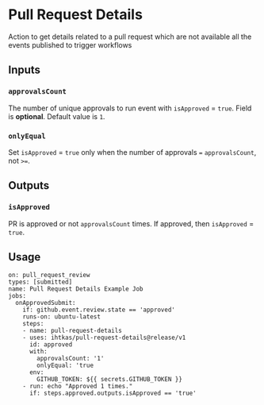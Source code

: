 # Pull Request Details

Action to get details related to a pull request which are not available all the events published to trigger workflows

## Inputs

### `approvalsCount`

The number of unique approvals to run event with `isApproved` = `true`.
Field is **optional**. Default value is `1`.

### `onlyEqual`

Set `isApproved` = `true` only when the number of approvals `=` `approvalsCount`, not `>=`.

## Outputs

### `isApproved`

PR is approved or not `approvalsCount` times. If approved, then `isApproved` = `true`.

## Usage

    on: pull_request_review
    types: [submitted]
    name: Pull Request Details Example Job
    jobs:
      onApprovedSubmit:
        if: github.event.review.state == 'approved'
        runs-on: ubuntu-latest
        steps:
        - name: pull-request-details
        - uses: ihtkas/pull-request-details@release/v1
          id: approved
          with:
            approvalsCount: '1'
            onlyEqual: 'true
          env:
            GITHUB_TOKEN: ${{ secrets.GITHUB_TOKEN }}
        - run: echo "Approved 1 times."
          if: steps.approved.outputs.isApproved == 'true'
